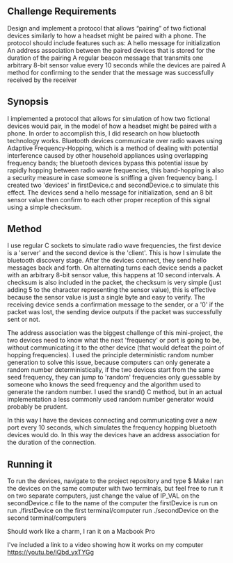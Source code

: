 
## Challenge Requirements
Design and implement a protocol that allows “pairing” of two fictional devices similarly to how a headset might be paired with a phone. The protocol should include features such as:
A hello message for initialization
An address association between the paired devices that is stored for the duration of the pairing
A regular beacon message that transmits one arbitrary 8-bit sensor value every 10 seconds while the devices are paired
A method for confirming to the sender that the message was successfully received by the receiver


## Synopsis

I implemented a protocol that allows for simulation of how two fictional devices would pair, in the model of how a headset might be paired with a phone. In order to accomplish this, I did research on how bluetooth technology works. Bluetooth devices communicate over radio waves using Adaptive Frequency-Hopping, which is a method of dealing with potential interference caused by other household appliances using overlapping frequency bands; the bluetooth devices bypass this potential issue by rapidly hopping between radio wave frequencies, this band-hopping is also a security measure in case someone is sniffing a given frequency bang. I created two 'devices' in firstDevice.c and secondDevice.c to simulate this effect. The devices send a hello message for initialization, send an 8 bit sensor value then confirm to each other proper reception of this signal using a simple checksum.

## Method

I use regular C sockets to simulate radio wave frequencies, the first device is a 'server' and the second device is the 'client'. This is how I simulate the bluetooth discovery stage. After the devices connect, they send hello messages back and forth. On alternating turns each device sends a packet with an arbitrary 8-bit sensor value, this happens at 10 second intervals. A checksum is also included in the packet, the checksum is very simple (just adding 5 to the character representing the sensor value), this is effective because the sensor value is just a single byte and easy to verify. The receiving device sends a confirmation message to the sender, or a '0' if the packet was lost, the sending device outputs if the packet was successfully sent or not.

The address association was the biggest challenge of this mini-project, the two devices need to know what the next 'frequency' or port is going to be, without communicating it to the other device (that would defeat the point of hopping frequencies). I used the principle deterministic random number generation to solve this issue, because computers can only generate a random number deterministically, if the two devices start from the same seed frequency, they can jump to 'random' frequencies only guessable by someone who knows the seed frequency and the algorithm used to generate the random number. I used the srand() C method, but in an actual implementation a less commonly used random number generator would probably be prudent.

In this way I have the devices connecting and communicating over a new port every 10 seconds, which simulates the frequency hopping bluetooth devices would do. In this way the devices have an address association for the duration of the connection.

## Running it

To run the devices, navigate to the project repository and type
  $ Make
I ran the devices on the same computer with two terminals, but feel free to run it on two separate computers, just change the value of IP_VAL on the secondDevice.c file to the name of the computer the firstDevice is run on
run ./firstDevice on the first terminal/computer
run ./secondDevice on the second terminal/computers

Should work like a charm, I ran it on a Macbook Pro

I've included a link to a video showing how it works on my computer
https://youtu.be/iQbd_yxTYGg
